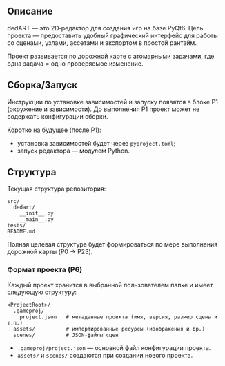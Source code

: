 ## Описание

dedART — это 2D‑редактор для создания игр на базе PyQt6. Цель проекта — предоставить удобный графический интерфейс для работы со сценами, узлами, ассетами и экспортом в простой рантайм.

Проект развивается по дорожной карте с атомарными задачами, где одна задача = одно проверяемое изменение.

## Сборка/Запуск

Инструкции по установке зависимостей и запуску появятся в блоке P1 (окружение и зависимости). До выполнения P1 проект может не содержать конфигурации сборки.

Коротко на будущее (после P1):
- установка зависимостей будет через `pyproject.toml`;
- запуск редактора — модулем Python.

## Структура

Текущая структура репозитория:

```
src/
  dedart/
    __init__.py
    __main__.py
tests/
README.md
```

Полная целевая структура будет формироваться по мере выполнения дорожной карты (P0 → P23).

### Формат проекта (P6)

Каждый проект хранится в выбранной пользователем папке и имеет следующую структуру:

```
<ProjectRoot>/
  .gameproj/
    project.json   # метаданные проекта (имя, версия, размер сцены и т.п.)
  assets/          # импортированные ресурсы (изображения и др.)
  scenes/          # JSON-файлы сцен
```

- `.gameproj/project.json` — основной файл конфигурации проекта.
- `assets/` и `scenes/` создаются при создании нового проекта.

